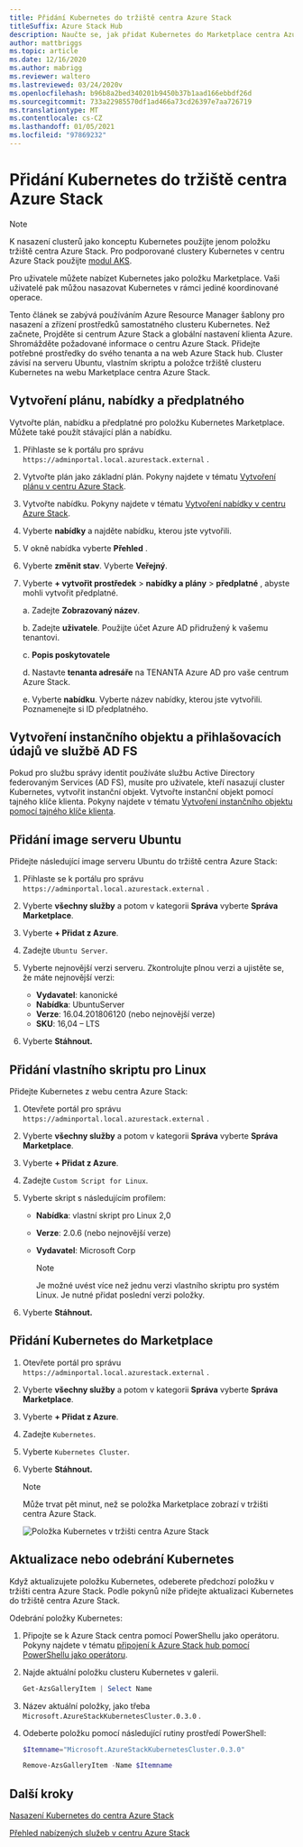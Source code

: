 ```yaml
---
title: Přidání Kubernetes do tržiště centra Azure Stack
titleSuffix: Azure Stack Hub
description: Naučte se, jak přidat Kubernetes do Marketplace centra Azure Stack.
author: mattbriggs
ms.topic: article
ms.date: 12/16/2020
ms.author: mabrigg
ms.reviewer: waltero
ms.lastreviewed: 03/24/2020v
ms.openlocfilehash: b96b8a2bed340201b9450b37b1aad166ebbdf26d
ms.sourcegitcommit: 733a22985570df1ad466a73cd26397e7aa726719
ms.translationtype: MT
ms.contentlocale: cs-CZ
ms.lasthandoff: 01/05/2021
ms.locfileid: "97869232"
---
```

# <a name="add-kubernetes-to-azure-stack-hub-marketplace"></a>Přidání Kubernetes do tržiště centra Azure Stack

> [!note]  
> K nasazení clusterů jako konceptu Kubernetes použijte jenom položku tržiště centra Azure Stack. Pro podporované clustery Kubernetes v centru Azure Stack použijte [modul AKS](azure-stack-aks-engine.md).

Pro uživatele můžete nabízet Kubernetes jako položku Marketplace. Vaši uživatelé pak můžou nasazovat Kubernetes v rámci jediné koordinované operace.

Tento článek se zabývá používáním Azure Resource Manager šablony pro nasazení a zřízení prostředků samostatného clusteru Kubernetes. Než začnete, Projděte si centrum Azure Stack a globální nastavení klienta Azure. Shromážděte požadované informace o centru Azure Stack. Přidejte potřebné prostředky do svého tenanta a na web Azure Stack hub. Cluster závisí na serveru Ubuntu, vlastním skriptu a položce tržiště clusteru Kubernetes na webu Marketplace centra Azure Stack.

## <a name="create-a-plan-an-offer-and-a-subscription"></a>Vytvoření plánu, nabídky a předplatného

Vytvořte plán, nabídku a předplatné pro položku Kubernetes Marketplace. Můžete také použít stávající plán a nabídku.

1. Přihlaste se k portálu pro správu `https://adminportal.local.azurestack.external` .

1. Vytvořte plán jako základní plán. Pokyny najdete v tématu [Vytvoření plánu v centru Azure Stack](azure-stack-create-plan.md).

1. Vytvořte nabídku. Pokyny najdete v tématu [Vytvoření nabídky v centru Azure Stack](azure-stack-create-offer.md).

1. Vyberte **nabídky** a najděte nabídku, kterou jste vytvořili.

1. V okně nabídka vyberte **Přehled** .

1. Vyberte **změnit stav**. Vyberte **Veřejný**.

1. Vyberte **+ vytvořit prostředek**  >  **nabídky a plány**  >  **předplatné** , abyste mohli vytvořit předplatné.

    a. Zadejte **Zobrazovaný název**.

    b. Zadejte **uživatele**. Použijte účet Azure AD přidružený k vašemu tenantovi.

    c. **Popis poskytovatele**

    d. Nastavte **tenanta adresáře** na TENANTA Azure AD pro vaše centrum Azure Stack. 

    e. Vyberte **nabídku**. Vyberte název nabídky, kterou jste vytvořili. Poznamenejte si ID předplatného.

## <a name="create-a-service-principal-and-credentials-in-ad-fs"></a>Vytvoření instančního objektu a přihlašovacích údajů ve službě AD FS

Pokud pro službu správy identit používáte službu Active Directory federovaným Services (AD FS), musíte pro uživatele, kteří nasazují cluster Kubernetes, vytvořit instanční objekt. Vytvořte instanční objekt pomocí tajného klíče klienta. Pokyny najdete v tématu [Vytvoření instančního objektu pomocí tajného klíče klienta](azure-stack-create-service-principals.md#create-a-service-principal-that-uses-client-secret-credentials).

## <a name="add-an-ubuntu-server-image"></a>Přidání image serveru Ubuntu

Přidejte následující image serveru Ubuntu do tržiště centra Azure Stack:

1. Přihlaste se k portálu pro správu `https://adminportal.local.azurestack.external` .

1. Vyberte **všechny služby** a potom v kategorii **Správa** vyberte **Správa Marketplace**.

1. Vyberte **+ Přidat z Azure**.

1. Zadejte `Ubuntu Server`.

1. Vyberte nejnovější verzi serveru. Zkontrolujte plnou verzi a ujistěte se, že máte nejnovější verzi:
    - **Vydavatel**: kanonické
    - **Nabídka**: UbuntuServer
    - **Verze**: 16.04.201806120 (nebo nejnovější verze)
    - **SKU**: 16,04 – LTS

1. Vyberte **Stáhnout.**

## <a name="add-a-custom-script-for-linux"></a>Přidání vlastního skriptu pro Linux

Přidejte Kubernetes z webu centra Azure Stack:

1. Otevřete portál pro správu `https://adminportal.local.azurestack.external` .

1. Vyberte **všechny služby** a potom v kategorii **Správa** vyberte **Správa Marketplace**.

1. Vyberte **+ Přidat z Azure**.

1. Zadejte `Custom Script for Linux`.

1. Vyberte skript s následujícím profilem:
   - **Nabídka**: vlastní skript pro Linux 2,0
   - **Verze**: 2.0.6 (nebo nejnovější verze)
   - **Vydavatel**: Microsoft Corp

     > [!Note]  
     > Je možné uvést více než jednu verzi vlastního skriptu pro systém Linux. Je nutné přidat poslední verzi položky.

1. Vyberte **Stáhnout.**

## <a name="add-kubernetes-to-the-marketplace"></a>Přidání Kubernetes do Marketplace

1. Otevřete portál pro správu `https://adminportal.local.azurestack.external` .

1. Vyberte **všechny služby** a potom v kategorii **Správa** vyberte **Správa Marketplace**.

1. Vyberte **+ Přidat z Azure**.

1. Zadejte `Kubernetes`.

1. Vyberte `Kubernetes Cluster`.

1. Vyberte **Stáhnout.**

    > [!note]  
    > Může trvat pět minut, než se položka Marketplace zobrazí v tržišti centra Azure Stack.

    ![Položka Kubernetes v tržišti centra Azure Stack](../user/media/azure-stack-solution-template-kubernetes-deploy/marketplaceitem.png)

## <a name="update-or-remove-the-kubernetes"></a>Aktualizace nebo odebrání Kubernetes

Když aktualizujete položku Kubernetes, odeberete předchozí položku v tržišti centra Azure Stack. Podle pokynů níže přidejte aktualizaci Kubernetes do tržiště centra Azure Stack.

Odebrání položky Kubernetes:

1. Připojte se k Azure Stack centra pomocí PowerShellu jako operátoru. Pokyny najdete v tématu [připojení k Azure Stack hub pomocí PowerShellu jako operátoru](azure-stack-powershell-configure-admin.md).

2. Najde aktuální položku clusteru Kubernetes v galerii.

    ```powershell  
    Get-AzsGalleryItem | Select Name
    ```
    
3. Název aktuální položky, jako třeba `Microsoft.AzureStackKubernetesCluster.0.3.0` .

4. Odeberte položku pomocí následující rutiny prostředí PowerShell:

    ```powershell  
    $Itemname="Microsoft.AzureStackKubernetesCluster.0.3.0"

    Remove-AzsGalleryItem -Name $Itemname
    ```

## <a name="next-steps"></a>Další kroky

[Nasazení Kubernetes do centra Azure Stack](../user/azure-stack-solution-template-kubernetes-deploy.md)

[Přehled nabízených služeb v centru Azure Stack](service-plan-offer-subscription-overview.md)
